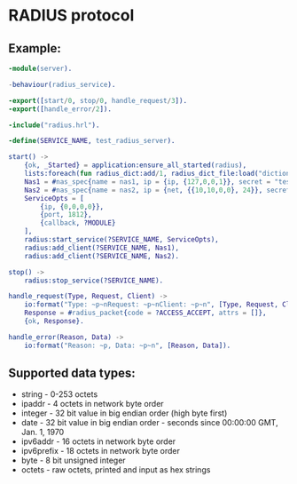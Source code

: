 RADIUS protocol
===============

Example:
--------

```erlang
-module(server).

-behaviour(radius_service).

-export([start/0, stop/0, handle_request/3]).
-export([handle_error/2]).

-include("radius.hrl").

-define(SERVICE_NAME, test_radius_server).

start() ->
    {ok, _Started} = application:ensure_all_started(radius),
    lists:foreach(fun radius_dict:add/1, radius_dict_file:load("dictionary")),
    Nas1 = #nas_spec{name = nas1, ip = {ip, {127,0,0,1}}, secret = "testing123"},
    Nas2 = #nas_spec{name = nas2, ip = {net, {{10,10,0,0}, 24}}, secret = "testing123"},
    ServiceOpts = [
        {ip, {0,0,0,0}},
        {port, 1812},
        {callback, ?MODULE}
    ],
    radius:start_service(?SERVICE_NAME, ServiceOpts),
    radius:add_client(?SERVICE_NAME, Nas1),
    radius:add_client(?SERVICE_NAME, Nas2).

stop() ->
    radius:stop_service(?SERVICE_NAME).

handle_request(Type, Request, Client) ->
    io:format("Type: ~p~nRequest: ~p~nClient: ~p~n", [Type, Request, Client]),
    Response = #radius_packet{code = ?ACCESS_ACCEPT, attrs = []},
    {ok, Response}.

handle_error(Reason, Data) ->
    io:format("Reason: ~p, Data: ~p~n", [Reason, Data]).
```

Supported data types:
---------------------

 * string - 0-253 octets
 * ipaddr - 4 octets in network byte order
 * integer - 32 bit value in big endian order (high byte first)
 * date - 32 bit value in big endian order - seconds since 00:00:00 GMT,  Jan.  1,  1970
 * ipv6addr - 16 octets in network byte order
 * ipv6prefix - 18 octets in network byte order
 * byte - 8 bit unsigned integer
 * octets - raw octets, printed and input as hex strings
